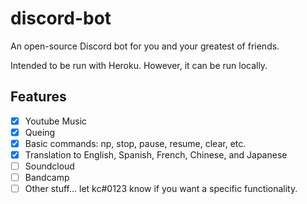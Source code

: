 # discord-bot
An open-source Discord bot for you and your greatest of friends.

Intended to be run with Heroku. However, it can be run locally.

## Features
- [x] Youtube Music
- [x] Queing
- [x] Basic commands: np, stop, pause, resume, clear, etc.
- [x] Translation to English, Spanish, French, Chinese, and Japanese
- [ ] Soundcloud
- [ ] Bandcamp
- [ ] Other stuff... let kc#0123 know if you want a specific functionality.
